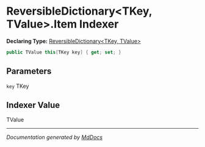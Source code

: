 # ReversibleDictionary\<TKey, TValue\>.Item Indexer

**Declaring Type:** [ReversibleDictionary\<TKey, TValue\>](../Type.md)

```csharp
public TValue this[TKey key] { get; set; }
```

## Parameters

`key`  TKey

## Indexer Value

TValue

___

*Documentation generated by [MdDocs](https://github.com/ap0llo/mddocs)*

